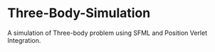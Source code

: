 # Three-Body-Simulation
A simulation of Three-body problem using SFML and Position Verlet Integration. 
